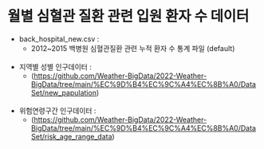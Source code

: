 # 월별 심혈관 질환 관련 입원 환자 수 데이터


+ back_hospital_new.csv :  
  + 2012\~2015 백병원 심혈관질환 관련 누적 환자 수 통계 파일 (default)
<br></br>
+ 지역별 성별 인구데이터 :  
  + (https://github.com/Weather-BigData/2022-Weather-BigData/tree/main/%EC%9D%B4%EC%9C%A4%EC%8B%A0/DataSet/new_papulation)
<br></br>
+ 위험연령구간 인구데이터 :  
  + (https://github.com/Weather-BigData/2022-Weather-BigData/tree/main/%EC%9D%B4%EC%9C%A4%EC%8B%A0/DataSet/risk_age_range_data)

